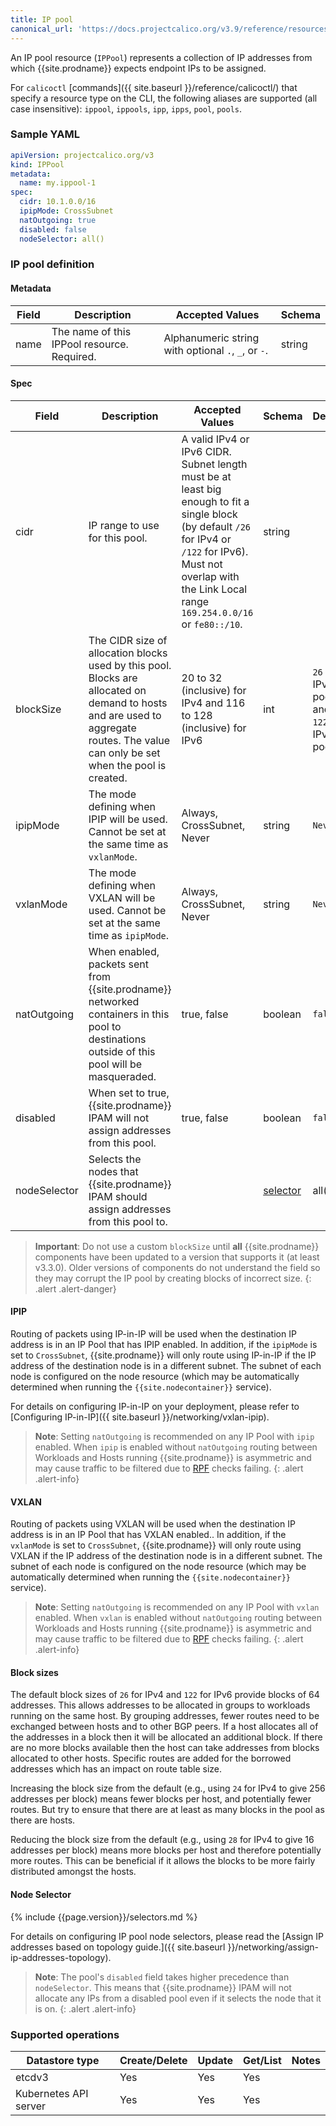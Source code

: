 ```yaml
---
title: IP pool
canonical_url: 'https://docs.projectcalico.org/v3.9/reference/resources/ippool'
---
```


An IP pool resource (`IPPool`) represents a collection of IP addresses from which {{site.prodname}} expects
endpoint IPs to be assigned.

For `calicoctl` [commands]({{ site.baseurl }}/reference/calicoctl/) that specify a resource type on the CLI, the following
aliases are supported (all case insensitive): `ippool`, `ippools`, `ipp`, `ipps`, `pool`, `pools`.

### Sample YAML

```yaml
apiVersion: projectcalico.org/v3
kind: IPPool
metadata:
  name: my.ippool-1
spec:
  cidr: 10.1.0.0/16
  ipipMode: CrossSubnet
  natOutgoing: true
  disabled: false
  nodeSelector: all()
```

### IP pool definition

#### Metadata

| Field       | Description                 | Accepted Values   | Schema |
|-------------|-----------------------------|-------------------|--------|
| name     |  The name of this IPPool resource. Required. | Alphanumeric string with optional `.`, `_`, or `-`. | string |

#### Spec

| Field       | Description                 | Accepted Values   | Schema | Default    |
|-------------|-----------------------------|-------------------|--------|------------|
| cidr     | IP range to use for this pool.  | A valid IPv4 or IPv6 CIDR. Subnet length must be at least big enough to fit a single block (by default `/26` for IPv4 or `/122` for IPv6). Must not overlap with the Link Local range `169.254.0.0/16` or `fe80::/10`. | string | |
| blockSize | The CIDR size of allocation blocks used by this pool. Blocks are allocated on demand to hosts and are used to aggregate routes. The value can only be set when the pool is created. | 20 to 32 (inclusive) for IPv4 and 116 to 128 (inclusive) for IPv6 | int| `26` for IPv4 pools and `122` for IPv6 pools. |
| ipipMode | The mode defining when IPIP will be used. Cannot be set at the same time as `vxlanMode`. | Always, CrossSubnet, Never | string| `Never` |
| vxlanMode | The mode defining when VXLAN will be used. Cannot be set at the same time as `ipipMode`. | Always, CrossSubnet, Never | string| `Never` |
| natOutgoing | When enabled, packets sent from {{site.prodname}} networked containers in this pool to destinations outside of this pool will be masqueraded. | true, false | boolean | `false` |
| disabled | When set to true, {{site.prodname}} IPAM will not assign addresses from this pool. | true, false | boolean | `false` |
| nodeSelector | Selects the nodes that {{site.prodname}} IPAM should assign addresses from this pool to. | | [selector](#node-selector) | all() |

> **Important**: Do not use a custom `blockSize` until **all** {{site.prodname}} components have been updated to a version that
> supports it (at least v3.3.0).  Older versions of components do not understand the field so they may corrupt the
> IP pool by creating blocks of incorrect size.
{: .alert .alert-danger}

#### IPIP

Routing of packets using IP-in-IP will be used when the destination IP address
is in an IP Pool that has IPIP enabled.  In addition, if the `ipipMode` is set to `CrossSubnet`,
{{site.prodname}} will only route using IP-in-IP if the IP address of the destination node is in a different
subnet. The subnet of each node is configured on the node resource (which may be automatically
determined when running the `{{site.nodecontainer}}` service).

For details on configuring IP-in-IP on your deployment, please refer to
[Configuring IP-in-IP]({{ site.baseurl }}/networking/vxlan-ipip).


> **Note**: Setting `natOutgoing` is recommended on any IP Pool with `ipip` enabled.
When `ipip` is enabled without `natOutgoing` routing between Workloads and
Hosts running {{site.prodname}} is asymmetric and may cause traffic to be filtered due to
[RPF](https://en.wikipedia.org/wiki/Reverse_path_forwarding) checks failing.
{: .alert .alert-info}

#### VXLAN

Routing of packets using VXLAN will be used when the destination IP address
is in an IP Pool that has VXLAN enabled.. In addition, if the `vxlanMode` is set to `CrossSubnet`,
{{site.prodname}} will only route using VXLAN if the IP address of the destination node is in a different
subnet. The subnet of each node is configured on the node resource (which may be automatically
determined when running the `{{site.nodecontainer}}` service).

> **Note**: Setting `natOutgoing` is recommended on any IP Pool with `vxlan` enabled.
When `vxlan` is enabled without `natOutgoing` routing between Workloads and
Hosts running {{site.prodname}} is asymmetric and may cause traffic to be filtered due to
[RPF](https://en.wikipedia.org/wiki/Reverse_path_forwarding) checks failing.
{: .alert .alert-info}

#### Block sizes

The default block sizes of `26` for IPv4 and `122` for IPv6 provide blocks of 64 addresses. This allows addresses to be allocated in groups to workloads running on the same host. By grouping addresses, fewer routes need to be exchanged between hosts and to other BGP peers. If a host allocates all of the addresses in a block then it will be allocated an additional block. If there are no more blocks available then the host can take addresses from blocks allocated to other hosts. Specific routes are added for the borrowed addresses which has an impact on route table size.

Increasing the block size from the default (e.g., using `24` for IPv4 to give 256 addresses per block) means fewer blocks per host, and potentially fewer routes. But try to ensure that there are at least as many blocks in the pool as there are hosts.

Reducing the block size from the default (e.g., using `28` for IPv4 to give 16 addresses per block) means more blocks per host and therefore potentially more routes. This can be beneficial if it allows the blocks to be more fairly distributed amongst the hosts.

#### Node Selector

{% include {{page.version}}/selectors.md %}

For details on configuring IP pool node selectors, please read the
[Assign IP addresses based on topology guide.]({{ site.baseurl }}/networking/assign-ip-addresses-topology).

> **Note**: The pool's `disabled` field takes higher precedence than
> `nodeSelector`. This means that {{site.prodname}} IPAM will not allocate any
> IPs from a disabled pool even if it selects the node that it is on.
{: .alert .alert-info}

### Supported operations

| Datastore type        | Create/Delete | Update | Get/List | Notes
|-----------------------|---------------|--------|----------|------
| etcdv3                | Yes           | Yes    | Yes      |
| Kubernetes API server | Yes           | Yes    | Yes      |
